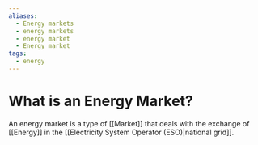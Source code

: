 ```yaml
---
aliases:
  - Energy markets
  - energy markets
  - energy market
  - Energy market
tags:
  - energy
---
```

# What is an Energy Market?
An energy market is a type of [[Market]] that deals with the exchange of [[Energy]] in the [[Electricity System Operator (ESO)|national grid]]. 